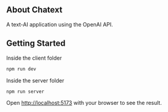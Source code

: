 ## About Chatext

A text-AI application using the OpenAI API.

## Getting Started

Inside the client folder

```bash
npm run dev
```

Inside the server folder

```bash
npm run server
```

Open [http://localhost:5173](http://localhost:5173) with your browser to see the result.